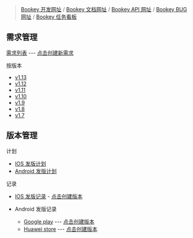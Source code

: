 > [Bookey 开发网址](https://bookey-dev.github.io) / [Bookey 文档网址](https://github.com/bookey-dev/bookey.prd/wiki) / [Bookey API 网址](https://dev.bookey.app:8000/doc.html#/home) / [Bookey BUG 网址](https://github.com/bookey-dev/bookey.bug/issues) / [Bookey 任务看板](https://github.com/orgs/bookey-dev/projects)

## 需求管理

[需求列表](https://github.com/bookey-dev/bookey.prd/issues) --- [点击创建新需求](https://github.com/bookey-dev/bookey.prd/issues/new?body=%23%23%20%F0%9F%91%80%20%E9%9C%80%E6%B1%82%E8%AF%B4%E6%98%8E%EF%BC%88%E7%A4%BA%E4%BE%8B%23366%EF%BC%89%0A%0A...%0A%0A%23%23%23%20%E7%94%A8%E6%88%B7%E6%95%85%E4%BA%8B(User%20Story)%0A%0A%E4%BD%9C%E4%B8%BA%20...%0A%20%0A%E6%88%91%E5%B8%8C%E6%9C%9B%20...%0A%0A%E4%BB%A5%E4%BE%BF%20...%0A%0A%23%23%23%20%E7%AC%94%E8%AE%B0(Note)%0A%0A...%0A%0A%23%23%20%F0%9F%8E%AF%20%E9%9C%80%E6%B1%82%E7%9B%AE%E7%9A%84%EF%BC%88%E8%A7%A3%E5%86%B3%E4%BB%80%E4%B9%88%E7%97%9B%E7%82%B9%EF%BC%8C%E5%B8%A6%E6%9D%A5%E4%BB%80%E4%B9%88%E6%94%B6%E7%9B%8A%EF%BC%89%0A%0A...%0A%0A%23%23%20%F0%9F%A7%BE%20%E9%9C%80%E6%B1%82%E6%9D%A5%E6%BA%90%EF%BC%88%E7%94%A8%E6%88%B7%EF%BC%8C%E7%AB%9E%E5%93%81%EF%BC%8C%E8%BF%90%E8%90%A5%EF%BC%8C%E5%85%B6%E4%BB%96%EF%BC%89%0A%0A...%0A%0A%23%23%20%F0%9F%93%A6%20%E8%AE%BE%E8%AE%A1%E5%8F%8A%E8%B5%84%E6%BA%90%EF%BC%88%E8%AE%BE%E8%AE%A1%E7%A8%BF%EF%BC%8C%E7%9B%B8%E5%85%B3%E8%B5%84%E6%BA%90%EF%BC%8C%E6%B5%81%E7%A8%8B%E5%9B%BE%EF%BC%89%0A%0A...%0A%0A%23%23%20%F0%9F%92%AC%20%E7%8E%B0%E6%9C%89%E7%9A%84%E9%97%AE%E9%A2%98%0A%0A...%0A%0A%23%23%20%E2%9A%99%EF%B8%8F%20%E6%8A%80%E6%9C%AF%E7%9B%B8%E5%85%B3%0A%0A...)

按版本

- [v1.13](https://github.com/bookey-dev/bookey.prd/projects/35)
- [v1.12](https://github.com/bookey-dev/bookey.prd/projects/34)
- [v1.11](https://github.com/bookey-dev/bookey.prd/projects/33)
- [v1.10](https://github.com/bookey-dev/bookey.prd/projects/24)
- [v1.9](https://github.com/bookey-dev/bookey.prd/projects/20)
- [v1.8](https://github.com/bookey-dev/bookey.prd/projects/13)
- [v1.7](https://github.com/bookey-dev/bookey.prd/projects/12)

## 版本管理

计划

- [IOS 发版计划](https://github.com/bookey-dev/bookey.prd/projects/31)
- [Android 发版计划](https://github.com/bookey-dev/bookey.prd/projects/32)

记录

- [IOS 发版记录](https://github.com/bookey-dev/bookey.prd/issues?q=label%3A"releases%3A+ios"+) - [点击创建版本](https://github.com/bookey-dev/bookey.prd/issues/new?labels=releases%3A+ios&title=v1.x.x&body=%23%23%20Date%3A%20yyyyMMdd%0A%0A%23%23%23%20New%20features%0A%0A-%20%0A%0A%23%23%23%20Fixes%0A%0A-%20%0A%0A%23%23%23%20Improvements%0A%0A-%20%20)

- Android 发版记录
  - [Google play](https://github.com/bookey-dev/bookey.prd/issues?q=label%3A"releases%3A+google"+) --- [点击创建版本](https://github.com/bookey-dev/bookey.prd/issues/new?labels=releases%3A+google&title=v1.x.x&body=%23%23%20Date%3A%20yyyyMMdd%0A%0A%23%23%23%20New%20features%0A%0A-%20%0A%0A%23%23%23%20Fixes%0A%0A-%20%0A%0A%23%23%23%20Improvements%0A%0A-%20%20)
  - [Huawei store](https://github.com/bookey-dev/bookey.prd/issues?q=label%3A"releases%3A+huawei"+) --- [点击创建版本](https://github.com/bookey-dev/bookey.prd/issues/new?labels=releases%3A+huawei&title=v1.x.x&body=%23%23%20Date%3A%20yyyyMMdd%0A%0A%23%23%23%20New%20features%0A%0A-%20%0A%0A%23%23%23%20Fixes%0A%0A-%20%0A%0A%23%23%23%20Improvements%0A%0A-%20%20)

